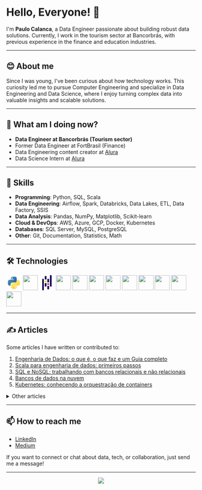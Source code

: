 # Hello, Everyone! 👋

I'm **Paulo Calanca**, a Data Engineer passionate about building robust data solutions. Currently, I work in the tourism sector at Bancorbrás, with previous experience in the finance and education industries.

---

## 😊 About me

Since I was young, I've been curious about how technology works. This curiosity led me to pursue Computer Engineering and specialize in Data Engineering and Data Science, where I enjoy turning complex data into valuable insights and scalable solutions.

---

## 🌱 What am I doing now?

- **Data Engineer at Bancorbrás (Tourism sector)**
- Former Data Engineer at FortBrasil (Finance)
- Data Engineering content creator at [Alura](https://cursos.alura.com.br/user/paulo-calanca)
- Data Science Intern at [Alura](https://www.alura.com.br/)

---

## 🚀 Skills

- **Programming**: Python, SQL, Scala
- **Data Engineering**: Airflow, Spark, Databricks, Data Lakes, ETL, Data Factory, SSIS
- **Data Analysis**: Pandas, NumPy, Matplotlib, Scikit-learn
- **Cloud & DevOps**: AWS, Azure, GCP, Docker, Kubernetes
- **Databases**: SQL Server, MySQL, PostgreSQL
- **Other**: Git, Documentation, Statistics, Math

---

## 🛠️ Technologies

<p align="left">
  <a href="https://www.python.org" target="_blank"><img src="https://raw.githubusercontent.com/devicons/devicon/master/icons/python/python-original.svg" width="40" height="40"/></a>
  <a href="https://www.scala-lang.org/" target="_blank"><img src="https://cdn.jsdelivr.net/gh/devicons/devicon/icons/scala/scala-original.svg" width="40" height="40"/></a>
  <a href="https://pandas.pydata.org/" target="_blank"><img src="https://raw.githubusercontent.com/devicons/devicon/2ae2a900d2f041da66e950e4d48052658d850630/icons/pandas/pandas-original.svg" width="40" height="40"/></a>
  <a href="https://jupyter.org/" target="_blank"><img src="https://cdn.jsdelivr.net/gh/devicons/devicon/icons/jupyter/jupyter-original.svg" width="40" height="40"/></a>
  <a href="https://numpy.org/" target="_blank"><img src="https://cdn.jsdelivr.net/gh/devicons/devicon/icons/numpy/numpy-original.svg" width="40" height="40"/></a>
  <a href="https://seaborn.pydata.org/" target="_blank"><img src="https://seaborn.pydata.org/_images/logo-mark-lightbg.svg" width="40" height="40"/></a>
  <a href="https://git-scm.com/" target="_blank"><img src="https://www.vectorlogo.zone/logos/git-scm/git-scm-icon.svg" width="40" height="40"/></a>
  <a href="https://www.docker.com/" target="_blank"><img src="https://cdn.jsdelivr.net/gh/devicons/devicon/icons/docker/docker-original-wordmark.svg" width="40" height="40"/></a>
  <a href="https://kubernetes.io/" target="_blank"><img src="https://cdn.jsdelivr.net/gh/devicons/devicon/icons/kubernetes/kubernetes-plain.svg" width="40" height="40"/></a>
  <a href="https://aws.amazon.com/" target="_blank"><img src="https://cdn.jsdelivr.net/gh/devicons/devicon@latest/icons/amazonwebservices/amazonwebservices-original-wordmark.svg" width="40" height="40"/></a>
  <a href="https://azure.microsoft.com/" target="_blank"><img src="https://cdn.jsdelivr.net/gh/devicons/devicon/icons/azure/azure-original.svg" width="40" height="40"/></a>
  <a href="https://cloud.google.com/" target="_blank"><img src="https://cdn.jsdelivr.net/gh/devicons/devicon/icons/googlecloud/googlecloud-original.svg" width="40" height="40"/></a>
</p>

---

## ✍️ Articles

Some articles I have written or contributed to:

1. [Engenharia de Dados: o que é, o que faz e um Guia completo](https://www.alura.com.br/artigos/engenharia-dados)
2. [Scala para engenharia de dados: primeiros passos](https://www.alura.com.br/artigos/scala-engenharia-dados-primeiros-passos)
3. [SQL e NoSQL: trabalhando com bancos relacionais e não relacionais](https://www.alura.com.br/artigos/sql-nosql-bancos-relacionais-nao-relacionais?)
4. [Bancos de dados na nuvem](https://www.alura.com.br/artigos/bancos-dados-nuvem)
5. [Kubernetes: conhecendo a orquestração de containers](https://www.alura.com.br/artigos/kubernetes-conhecendo-orquestracao-containers?)

<details>
  <summary>Other articles</summary>
  <a href='https://www.alura.com.br/empresas/artigos/okr'>O que é OKR? Significado, Exemplo prático, benefícios e cursos</a>
</details>

---

## 📫 How to reach me

- [LinkedIn](https://www.linkedin.com/in/paulocalanca)
- [Medium](https://medium.com/@PauloCalanca)

If you want to connect or chat about data, tech, or collaboration, just send me a message!

---

<div align="center">
  <img height="180em" src="https://github-readme-stats.vercel.app/api/top-langs/?username=PFCalanca&layout=compact&langs_count=7&theme=github_dark"/>
</div>

